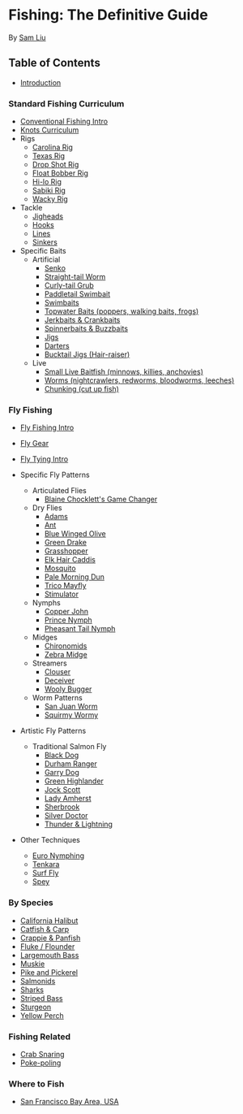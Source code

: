 # Fishing: The Definitive Guide

By [Sam Liu](https://samliu.io)

## Table of Contents

* [Introduction](01_intro.md)


### Standard Fishing Curriculum

* [Conventional Fishing Intro](#)
* [Knots Curriculum](#)
* Rigs
  * [Carolina Rig](#)
  * [Texas Rig](#)
  * [Drop Shot Rig](#)
  * [Float Bobber Rig](#)
  * [Hi-lo Rig](#)
  * [Sabiki Rig](#)
  * [Wacky Rig](#)
* Tackle
  * [Jigheads](#)
  * [Hooks](#)
  * [Lines](#)
  * [Sinkers](#)
* Specific Baits
  * Artificial 
    * [Senko](#)
    * [Straight-tail Worm](#)
    * [Curly-tail Grub](#)
    * [Paddletail Swimbait](#)
    * [Swimbaits](#)
    * [Topwater Baits (poppers, walking baits, frogs)](#)
    * [Jerkbaits & Crankbaits](#)
    * [Spinnerbaits & Buzzbaits](#)
    * [Jigs](#) 
    * [Darters](#)
    * [Bucktail Jigs (Hair-raiser)](#)
  * Live
    * [Small Live Baitfish (minnows, killies, anchovies)](#)
    * [Worms (nightcrawlers, redworms, bloodworms, leeches)](#)
    * [Chunking (cut up fish)](#)

### Fly Fishing

* [Fly Fishing Intro](#)
* [Fly Gear](#)
* [Fly Tying Intro](#)
* Specific Fly Patterns
  * Articulated Flies
    * [Blaine Chocklett's Game Changer](#) 
  * Dry Flies
    * [Adams](#)
    * [Ant](#)
    * [Blue Winged Olive](#)
    * [Green Drake](#)
    * [Grasshopper](#)
    * [Elk Hair Caddis](#)
    * [Mosquito](#)
    * [Pale Morning Dun](#)
    * [Trico Mayfly](#)
    * [Stimulator](#)
  * Nymphs
    * [Copper John](#) 
    * [Prince Nymph](#)
    * [Pheasant Tail Nymph](#)
  * Midges
    * [Chironomids](#)
    * [Zebra Midge](#)
  * Streamers
    * [Clouser](#)
    * [Deceiver](#)
    * [Wooly Bugger](#)
  * Worm Patterns
    * [San Juan Worm](#)
    * [Squirmy Wormy](#) 

* Artistic Fly Patterns
  * Traditional Salmon Fly
    * [Black Dog](#)
    * [Durham Ranger](#)
    * [Garry Dog](#)
    * [Green Highlander](#)
    * [Jock Scott](#)
    * [Lady Amherst](#)
    * [Sherbrook](#)
    * [Silver Doctor](#)
    * [Thunder & Lightning](#)
* Other Techniques
  * [Euro Nymphing](#)
  * [Tenkara](#)
  * [Surf Fly](#)
  * [Spey](#)

### By Species

* [California Halibut](#)
* [Catfish & Carp](#)
* [Crappie & Panfish](#)
* [Fluke / Flounder](#)
* [Largemouth Bass](#)
* [Muskie](#)
* [Pike and Pickerel](#)
* [Salmonids](#)
* [Sharks](#)
* [Striped Bass](#)
* [Sturgeon](#)
* [Yellow Perch](#)

### Fishing Related

* [Crab Snaring](#)
* [Poke-poling](#)

### Where to Fish

* [San Francisco Bay Area, USA](https://goo.gl/cCDBp0)

